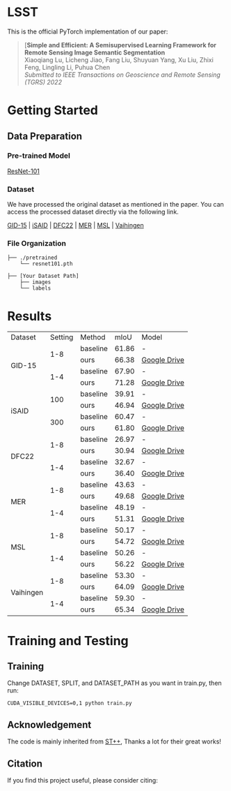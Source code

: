 # LSST

This is the official PyTorch implementation of our paper:

> [**Simple and Efficient: A Semisupervised Learning Framework for Remote Sensing Image Semantic Segmentation**      
> Xiaoqiang Lu, Licheng Jiao, Fang Liu, Shuyuan Yang, Xu Liu, Zhixi Feng, Lingling Li, Puhua Chen    
> *Submitted to IEEE Transactions on Geoscience and Remote Sensing (TGRS) 2022*

# Getting Started

## Data Preparation

### Pre-trained Model

[ResNet-101](https://download.pytorch.org/models/resnet101-63fe2227.pth)

### Dataset
We have processed the original dataset as mentioned in the paper. You can access the processed dataset directly via the following link.

[GID-15](https://drive.google.com/file/d/1CITO8Bxf8eG-6le6mZDshDgTyi9BO2ot/view?usp=sharing) | [iSAID](https://drive.google.com/file/d/1yBlHpxuWs_X_02O5xAxTpo1tDWcGj6-x/view?usp=sharing) | [DFC22](https://drive.google.com/file/d/1FZoZiWW_19TWdWKUz1-Vn-IlTs0QWtfg/view?usp=sharing) | [MER](https://drive.google.com/file/d/1KN0PSoWlC4BPv5QAZdJKrhpvu9F9vdlm/view?usp=sharing) | [MSL](https://drive.google.com/file/d/1XSvmXB5rsZUi98-rWWwQtONfop7HJw4M/view?usp=sharing) | [Vaihingen](https://drive.google.com/file/d/11aOEO3-Ov3Wcg8o2nBA5GsGBqqRHbjRh/view?usp=sharing)

### File Organization

```
├── ./pretrained
    └── resnet101.pth
    
├── [Your Dataset Path]
    ├── images
    └── labels
```

# Results

<div style="text-align: center;">
<table>
    <tr>
        <td>Dataset</td> 
        <td>Setting</td>
        <td>Method</td> 
        <td>mIoU</td>
        <td>Model</td> 
   </tr>
    <tr>
        <td rowspan="4">GID-15</td>    
        <td rowspan="2">1-8</td>
        <td >baseline</td>
        <td >61.86</td>
        <td >-</td>
    </tr>
    <tr>
        <td >ours</td>
        <td >66.38</td>
        <td > <a href="https://drive.google.com/file/d/1r5c_1jTeO7rXXVjB2sXcQePIGTbsc8f_/view?usp=sharing" target="_blank">Google Drive</a></td>
    </tr>
    <tr>
        <td rowspan="2">1-4</td>
        <td >baseline</td>
        <td >67.90</td>
        <td >-</td>
    </tr>
    <tr>
        <td >ours</td>
        <td >71.28</td>
        <td > <a href="https://drive.google.com/file/d/1Bo8FVBeDBbFKM13GLHnJWVqFMsajz7l-/view?usp=sharing" target="_blank">Google Drive</a></td>
    </tr>
    <tr>
        <td rowspan="4">iSAID</td>    
        <td rowspan="2">100</td>
        <td >baseline</td>
        <td >39.91</td>
        <td >-</td>
    </tr>
    <tr>
        <td >ours</td>
        <td >46.94</td>
        <td > <a href="https://drive.google.com/file/d/1vtBomAk-A2Ssr1F5Sbbir6crhqANd7DV/view?usp=sharing" target="_blank">Google Drive</a></td>
    </tr>
    <tr>
        <td rowspan="2">300</td>
        <td >baseline</td>
        <td >60.47</td>
        <td >-</td>
    </tr>
    <tr>
        <td >ours</td>
        <td >61.80</td>
        <td > <a href="https://drive.google.com/file/d/1NKRW_SPAaXKUU59XLP3nNgLNR0RE5zYM/view?usp=sharing" target="_blank">Google Drive</a></td>
    </tr>
    <tr>
        <td rowspan="4">DFC22</td>    
        <td rowspan="2">1-8</td>
        <td >baseline</td>
        <td >26.97</td>
        <td >-</td>
    </tr>
    <tr>
        <td >ours</td>
        <td >30.94</td>
        <td > <a href="https://drive.google.com/file/d/1bYvGUvs4hhJBUz5spIfbzxgXgDA1spII/view?usp=sharing" target="_blank">Google Drive</a></td>
    </tr>
    <tr>
        <td rowspan="2">1-4</td>
        <td >baseline</td>
        <td >32.67</td>
        <td >-</td>
    </tr>
    <tr>
        <td >ours</td>
        <td >36.40</td>
        <td > <a href="https://drive.google.com/file/d/1p5kwkX6JNUp55TR-Xa49WmuxIoU9RjgL/view?usp=sharing" target="_blank">Google Drive</a></td>
    </tr>
    <tr>
        <td rowspan="4">MER</td>    
        <td rowspan="2">1-8</td>
        <td >baseline</td>
        <td >43.63</td>
        <td >-</td>
    </tr>
    <tr>
        <td >ours</td>
        <td >49.68</td>
        <td > <a href="https://drive.google.com/file/d/1onc0yAHrXD0AGQ_UxJt1emFTw-SazPip/view?usp=sharing" target="_blank">Google Drive</a></td>
    </tr>
    <tr>
        <td rowspan="2">1-4</td>
        <td >baseline</td>
        <td >48.19</td>
        <td >-</td>
    </tr>
    <tr>
        <td >ours</td>
        <td >51.31</td>
        <td > <a href="https://drive.google.com/file/d/1YPKR2RCvCrUr0Hg8y6_GKAzmsMGfVy7k/view?usp=sharing" target="_blank">Google Drive</a></td>
    </tr>
    <tr>
        <td rowspan="4">MSL</td>    
        <td rowspan="2">1-8</td>
        <td >baseline</td>
        <td >50.17</td>
        <td >-</td>
    </tr>
    <tr>
        <td >ours</td>
        <td >54.72</td>
        <td > <a href="https://drive.google.com/file/d/1LocR9_OsN1PT1tdpZa2vHlteeawCekhU/view?usp=sharing" target="_blank">Google Drive</a></td>
    </tr>
    <tr>
        <td rowspan="2">1-4</td>
        <td >baseline</td>
        <td >50.26</td>
        <td >-</td>
    </tr>
    <tr>
        <td >ours</td>
        <td >56.22</td>
        <td > <a href="https://drive.google.com/file/d/1eNmc--jeFwZpth8bYle7tB3VaA5_15sc/view?usp=sharing" target="_blank">Google Drive</a></td>
    </tr>
    <tr>
        <td rowspan="4">Vaihingen</td>    
        <td rowspan="2">1-8</td>
        <td >baseline</td>
        <td >53.30</td>
        <td >-</td>
    </tr>
    <tr>
        <td >ours</td>
        <td >64.09</td>
        <td > <a href="https://drive.google.com/file/d/1rk_UPaksMyD5qNXOcRRvQTTVs1JfAIdM/view?usp=sharing" target="_blank">Google Drive</a></td>
    </tr>
    <tr>
        <td rowspan="2">1-4</td>
        <td >baseline</td>
        <td >59.30</td>
        <td >-</td>
    </tr>
    <tr>
        <td >ours</td>
        <td >65.34</td>
        <td > <a href="https://drive.google.com/file/d/1WvRvgtnehhDS-q_j4ZYVP6m-IDoOVvJB/view?usp=sharing" target="_blank">Google Drive</a></td>
    </tr>
    
    

</table>
</div>


# Training and Testing
## Training
Change DATASET, SPLIT, and DATASET_PATH as you want in train.py, then run:
```
CUDA_VISIBLE_DEVICES=0,1 python train.py
```


## Acknowledgement

The code is mainly inherited from [ST++](https://github.com/LiheYoung/ST-PlusPlus), Thanks a lot for their great works!

## Citation

If you find this project useful, please consider citing:

```bibtex

```
